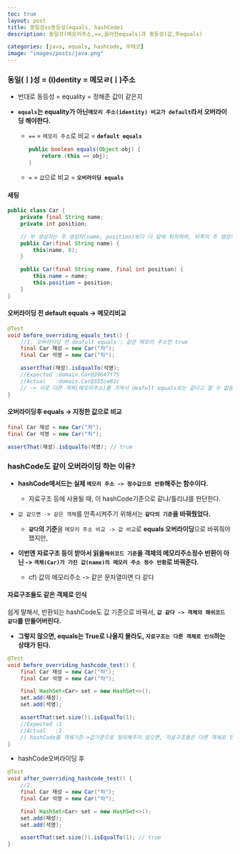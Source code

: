```yaml
---
toc: true
layout: post
title: 동일성vs동등성(equals, hashCode)
description: 동일성(메모리주소,==,옵라전equals)과 동등성(값,후equals)

categories: [java, equals, hashcode, 우테코]
image: "images/posts/java.png"
---
```


### 동일(ㅣ)성 = (I)dentity = 메모ㄹ(ㅣ)주소

- 반대로 동등성 = equality = 정해준 값이 같은지

- **`equals`는 equality가 아닌`메모리 주소(identity) 비교가 default`라서 오버라이딩 해야한다.**

    - `==` = `메모리 주소`로 비교 = **`default equals`** 

        ```java
        public boolean equals(Object obj) {
            return (this == obj);
        }
        ```

    - `=` = `값`으로 비교 = **`오버라이딩 equals`**

    

#### 세팅

```java
public class Car {
    private final String name;
    private int position;

    // 부 생성자는 주 생성자(name, position)보다 더 앞에 위치하며, 뒤쪽의 주 생성자를 this( , )로 사용한다.
    public Car(final String name) {
        this(name, 0);
    }

    public Car(final String name, final int position) {
        this.name = name;
        this.position = position;
    }
}
```





#### 오버라이딩 전 default equals -> 메모리비교

```java
@Test
void before_overriding_equals_test() {
    //1. 오버라이딩 전 deafult equals : 같은 메모리 주소만 true
    final Car 재성 = new Car("차");
    final Car 석영 = new Car("차");

    assertThat(재성).isEqualTo(석영);
    //Expected :domain.Car@29647f75
    //Actual   :domain.Car@355ce81c
    // -> 서로 다른 객체(메모리주소)를 가져서 deafult equals로는 같다고 할 수 없음.
}
```





#### 오버라이딩후 equals -> 지정한 값으로 비교

```java
final Car 재성 = new Car("차");
final Car 석영 = new Car("차");

assertThat(재성).isEqualTo(석영); // true
```





### hashCode도 같이 오버라이딩 하는 이유?

- **hashCode메서드는 실제 `메모리 주소 -> 정수값으로 반환`해주는 함수이다.**
    - 자료구조 등에 사용될 때, 이 hashCode기준으로 같냐/틀리냐를 판단한다.

- `값 같으면 -> 같은 객체`를 만족시켜주기 위해서는 **`같다의 기준`을 바꿔줬었다.**
    - **`같다`의 기준**을 `메모리 주소 비교 -> 값 비교`로 **equals 오버라이딩**으로 바꿔줘야했지만, 
- **이번엔 자료구조 등이 받아서 읽을`해쉬코드 기준`을 객체의 메모리주소정수 반환이 아닌 -> `객체(Car)가 가진 값(name)의 메모리 주소 정수 반환`로 바꿔준다.**
    - cf) 값의 메모리주소 -> 같은 문자열이면 다 같다





#### 자료구조들도 같은 객체로 인식

쉽게 말해서, 반환되는 hashCode도 값 기준으로 바꿔서, **`값 같다 -> 객체의 해쉬코드 같다`를 만들어버린다.**

- **그렇지 않으면, equals는 True로 나올지 몰라도,  `자료구조는 다른 객체로 인식`하는 상태가 된다.**



```java
@Test
void before_overriding_hashcode_test() {
    final Car 재성 = new Car("차");
    final Car 석영 = new Car("차");

    final HashSet<Car> set = new HashSet<>();
    set.add(재성);
    set.add(석영);

    assertThat(set.size()).isEqualTo(1);
    //Expected :1
    //Actual   :2
    // hashCode를 객체기준->값기준으로 정의해주지 않으면, 자료구조들은 다른 객체로 인식한다.
}
```

- hashCode오버라이딩 후

```java
@Test
void after_overriding_hashcode_test() {
    //2.
    final Car 재성 = new Car("차");
    final Car 석영 = new Car("차");

    final HashSet<Car> set = new HashSet<>();
    set.add(재성);
    set.add(석영);

    assertThat(set.size()).isEqualTo(1); // true
}
```


